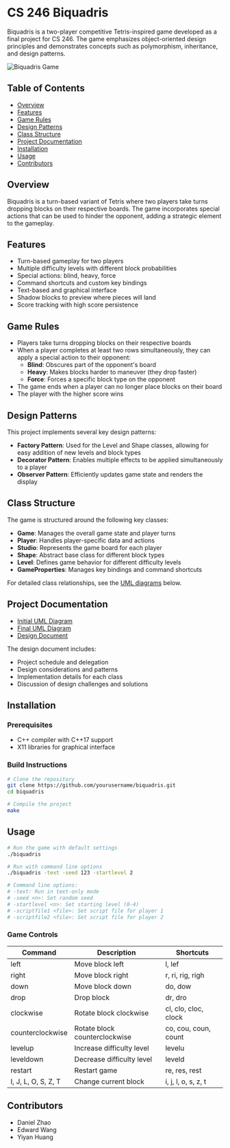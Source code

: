 # CS 246 Biquadris

Biquadris is a two-player competitive Tetris-inspired game developed as a final project for CS 246. The game emphasizes object-oriented design principles and demonstrates concepts such as polymorphism, inheritance, and design patterns.

![Biquadris Game](https://via.placeholder.com/750x450?text=Biquadris+Game+Screenshot)

## Table of Contents
- [Overview](#overview)
- [Features](#features)
- [Game Rules](#game-rules)
- [Design Patterns](#design-patterns)
- [Class Structure](#class-structure)
- [Project Documentation](#project-documentation)
- [Installation](#installation)
- [Usage](#usage)
- [Contributors](#contributors)

## Overview

Biquadris is a turn-based variant of Tetris where two players take turns dropping blocks on their respective boards. The game incorporates special actions that can be used to hinder the opponent, adding a strategic element to the gameplay.

## Features

- Turn-based gameplay for two players
- Multiple difficulty levels with different block probabilities
- Special actions: blind, heavy, force
- Command shortcuts and custom key bindings
- Text-based and graphical interface
- Shadow blocks to preview where pieces will land
- Score tracking with high score persistence

## Game Rules

- Players take turns dropping blocks on their respective boards
- When a player completes at least two rows simultaneously, they can apply a special action to their opponent:
  - **Blind**: Obscures part of the opponent's board
  - **Heavy**: Makes blocks harder to maneuver (they drop faster)
  - **Force**: Forces a specific block type on the opponent
- The game ends when a player can no longer place blocks on their board
- The player with the higher score wins

## Design Patterns

This project implements several key design patterns:

- **Factory Pattern**: Used for the Level and Shape classes, allowing for easy addition of new levels and block types
- **Decorator Pattern**: Enables multiple effects to be applied simultaneously to a player
- **Observer Pattern**: Efficiently updates game state and renders the display

## Class Structure

The game is structured around the following key classes:

- **Game**: Manages the overall game state and player turns
- **Player**: Handles player-specific data and actions
- **Studio**: Represents the game board for each player
- **Shape**: Abstract base class for different block types
- **Level**: Defines game behavior for different difficulty levels
- **GameProperties**: Manages key bindings and command shortcuts

For detailed class relationships, see the [UML diagrams](#project-documentation) below.

## Project Documentation

- [Initial UML Diagram](uml_V1.pdf)
- [Final UML Diagram](uml-final.pdf)
- [Design Document](design.pdf)

The design document includes:
- Project schedule and delegation
- Design considerations and patterns
- Implementation details for each class
- Discussion of design challenges and solutions

## Installation

### Prerequisites
- C++ compiler with C++17 support
- X11 libraries for graphical interface

### Build Instructions

```bash
# Clone the repository
git clone https://github.com/yourusername/biquadris.git
cd biquadris

# Compile the project
make
```

## Usage

```bash
# Run the game with default settings
./biquadris

# Run with command line options
./biquadris -text -seed 123 -startlevel 2

# Command line options:
# -text: Run in text-only mode
# -seed <n>: Set random seed
# -startlevel <n>: Set starting level (0-4)
# -scriptfile1 <file>: Set script file for player 1
# -scriptfile2 <file>: Set script file for player 2
```

### Game Controls

| Command | Description | Shortcuts |
|---------|-------------|-----------|
| left | Move block left | l, lef |
| right | Move block right | r, ri, rig, righ |
| down | Move block down | do, dow |
| drop | Drop block | dr, dro |
| clockwise | Rotate block clockwise | cl, clo, cloc, clock |
| counterclockwise | Rotate block counterclockwise | co, cou, coun, count |
| levelup | Increase difficulty level | levelu |
| leveldown | Decrease difficulty level | leveld |
| restart | Restart game | re, res, rest |
| I, J, L, O, S, Z, T | Change current block | i, j, l, o, s, z, t |

## Contributors

- Daniel Zhao
- Edward Wang
- Yiyan Huang
